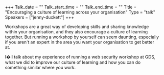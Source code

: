 +++
Talk_date = ""
Talk_start_time = ""
Talk_end_time = ""
Title = "Encouraging a culture of learning across your organisation"
Type = "talk"
Speakers = ["jenny-duckett"]
+++

Workshops are a great way of developing skills and sharing knowledge within your organisation, and they also encourage a culture of learning together. But running a workshop by yourself can seem daunting, especially if you aren't an expert in the area you want your organisation to get better at.

I�ll talk about my experience of running a web security workshop at GDS, what we did to improve our culture of learning and how you can do something similar where you work.

